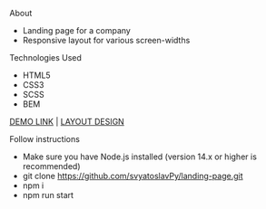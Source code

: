 
About 

* Landing page for a company
* Responsive layout for various screen-widths

Technologies Used

* HTML5
* CSS3 
* SCSS
* BEM

[DEMO LINK](https://svyatoslavPy.github.io/landing-page/) | [LAYOUT DESIGN](https://www.figma.com/design/NZQAIydtHo5QkINyGLHNcq/BIKE-New-Version?node-id=0-1)

Follow instructions

* Make sure you have Node.js installed (version 14.x or higher is recommended)
* git clone https://github.com/svyatoslavPy/landing-page.git
* npm i
* npm run start

